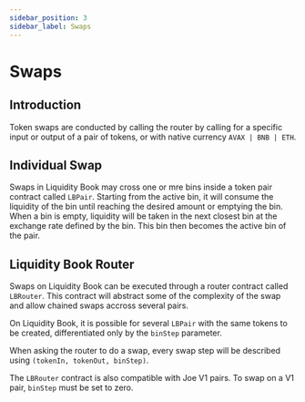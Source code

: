 ```yaml
---
sidebar_position: 3
sidebar_label: Swaps
---
```


# Swaps

## Introduction

Token swaps are conducted by calling the router by calling for a specific input or output of a pair of tokens, or with native currency `AVAX | BNB | ETH`.

## Individual Swap

Swaps in Liquidity Book may cross one or mre bins inside a token pair contract called `LBPair`. Starting from the active bin, it will consume the liquidity of the bin until reaching the desired amount or emptying the bin. When a bin is empty, liquidity will be taken in the next closest bin at the exchange rate defined by the bin. This bin then becomes the active bin of the pair.

<!-- TODO: Needs a section on surge pricing -->

## Liquidity Book Router

Swaps on Liquidity Book can be executed through a router contract called `LBRouter`. This contract will abstract some of the complexity of the swap and allow chained swaps accross several pairs.

On Liquidity Book, it is possible for several `LBPair` with the same tokens to be created, differentiated only by the `binStep` parameter.

When asking the router to do a swap, every swap step will be described using `(tokenIn, tokenOut, binStep)`.

The `LBRouter` contract is also compatible with Joe V1 pairs. To swap on a V1 pair, `binStep` must be set to zero.

<!-- TODO: Routing v2.0 across v2.1 pools -->
